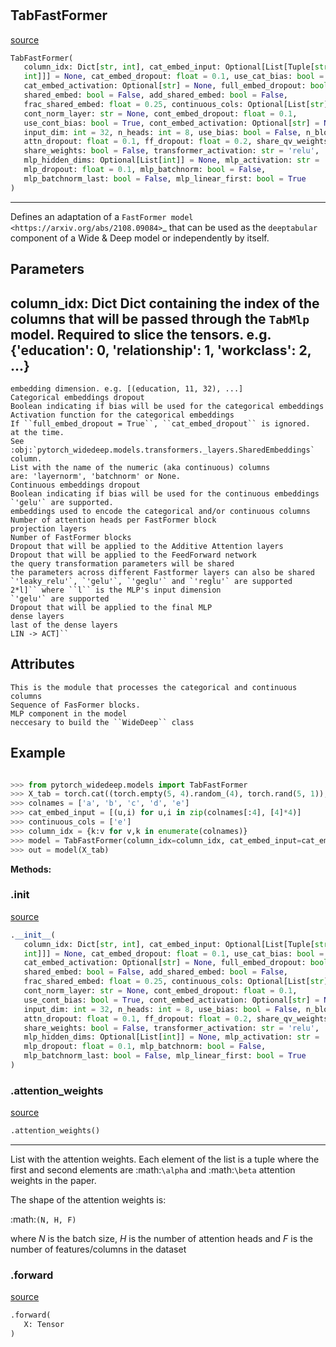 #


## TabFastFormer
[source](https://github.com/jrzaurin/pytorch-widedeep/blob/master/pytorch_widedeep/models/tabular/transformers/tab_fastformer.py/#L13)
```python 
TabFastFormer(
   column_idx: Dict[str, int], cat_embed_input: Optional[List[Tuple[str,
   int]]] = None, cat_embed_dropout: float = 0.1, use_cat_bias: bool = False,
   cat_embed_activation: Optional[str] = None, full_embed_dropout: bool = False,
   shared_embed: bool = False, add_shared_embed: bool = False,
   frac_shared_embed: float = 0.25, continuous_cols: Optional[List[str]] = None,
   cont_norm_layer: str = None, cont_embed_dropout: float = 0.1,
   use_cont_bias: bool = True, cont_embed_activation: Optional[str] = None,
   input_dim: int = 32, n_heads: int = 8, use_bias: bool = False, n_blocks: int = 4,
   attn_dropout: float = 0.1, ff_dropout: float = 0.2, share_qv_weights: bool = False,
   share_weights: bool = False, transformer_activation: str = 'relu',
   mlp_hidden_dims: Optional[List[int]] = None, mlp_activation: str = 'relu',
   mlp_dropout: float = 0.1, mlp_batchnorm: bool = False,
   mlp_batchnorm_last: bool = False, mlp_linear_first: bool = True
)
```


---
Defines an adaptation of a `FastFormer model
<https://arxiv.org/abs/2108.09084>`_ that can be used as the
``deeptabular`` component of a Wide & Deep model or independently by
itself.

Parameters
----------
column_idx: Dict
Dict containing the index of the columns that will be passed through
the ``TabMlp`` model. Required to slice the tensors. e.g. {'education':
0, 'relationship': 1, 'workclass': 2, ...}
---
    embedding dimension. e.g. [(education, 11, 32), ...]
    Categorical embeddings dropout
    Boolean indicating if bias will be used for the categorical embeddings
    Activation function for the categorical embeddings
    If ``full_embed_dropout = True``, ``cat_embed_dropout`` is ignored.
    at the time.
    See :obj:`pytorch_widedeep.models.transformers._layers.SharedEmbeddings`
    column.
    List with the name of the numeric (aka continuous) columns
    are: 'layernorm', 'batchnorm' or None.
    Continuous embeddings dropout
    Boolean indicating if bias will be used for the continuous embeddings
    `'gelu'` are supported.
    embeddings used to encode the categorical and/or continuous columns
    Number of attention heads per FastFormer block
    projection layers
    Number of FastFormer blocks
    Dropout that will be applied to the Additive Attention layers
    Dropout that will be applied to the FeedForward network
    the query transformation parameters will be shared
    the parameters across different Fastformer layers can also be shared
    `'leaky_relu'`, `'gelu'`, `'geglu'` and `'reglu'` are supported
    2*l]`` where ``l`` is the MLP's input dimension
    `'gelu'` are supported
    Dropout that will be applied to the final MLP
    dense layers
    last of the dense layers
    LIN -> ACT]``

Attributes
----------
    This is the module that processes the categorical and continuous columns
    Sequence of FasFormer blocks.
    MLP component in the model
    neccesary to build the ``WideDeep`` class

Example
--------

```python

>>> from pytorch_widedeep.models import TabFastFormer
>>> X_tab = torch.cat((torch.empty(5, 4).random_(4), torch.rand(5, 1)), axis=1)
>>> colnames = ['a', 'b', 'c', 'd', 'e']
>>> cat_embed_input = [(u,i) for u,i in zip(colnames[:4], [4]*4)]
>>> continuous_cols = ['e']
>>> column_idx = {k:v for v,k in enumerate(colnames)}
>>> model = TabFastFormer(column_idx=column_idx, cat_embed_input=cat_embed_input, continuous_cols=continuous_cols)
>>> out = model(X_tab)
```


**Methods:**


### .__init__
[source](https://github.com/jrzaurin/pytorch-widedeep/blob/master/pytorch_widedeep/models/tabular/transformers/tab_fastformer.py/#L135)
```python
.__init__(
   column_idx: Dict[str, int], cat_embed_input: Optional[List[Tuple[str,
   int]]] = None, cat_embed_dropout: float = 0.1, use_cat_bias: bool = False,
   cat_embed_activation: Optional[str] = None, full_embed_dropout: bool = False,
   shared_embed: bool = False, add_shared_embed: bool = False,
   frac_shared_embed: float = 0.25, continuous_cols: Optional[List[str]] = None,
   cont_norm_layer: str = None, cont_embed_dropout: float = 0.1,
   use_cont_bias: bool = True, cont_embed_activation: Optional[str] = None,
   input_dim: int = 32, n_heads: int = 8, use_bias: bool = False, n_blocks: int = 4,
   attn_dropout: float = 0.1, ff_dropout: float = 0.2, share_qv_weights: bool = False,
   share_weights: bool = False, transformer_activation: str = 'relu',
   mlp_hidden_dims: Optional[List[int]] = None, mlp_activation: str = 'relu',
   mlp_dropout: float = 0.1, mlp_batchnorm: bool = False,
   mlp_batchnorm_last: bool = False, mlp_linear_first: bool = True
)
```


### .attention_weights
[source](https://github.com/jrzaurin/pytorch-widedeep/blob/master/pytorch_widedeep/models/tabular/transformers/tab_fastformer.py/#L277)
```python
.attention_weights()
```

---
List with the attention weights. Each element of the list is a
tuple where the first and second elements are :math:`\alpha`
and :math:`\beta` attention weights in the paper.

The shape of the attention weights is:

:math:`(N, H, F)`

where *N* is the batch size, *H* is the number of attention heads
and *F* is the number of features/columns in the dataset

### .forward
[source](https://github.com/jrzaurin/pytorch-widedeep/blob/master/pytorch_widedeep/models/tabular/transformers/tab_fastformer.py/#L267)
```python
.forward(
   X: Tensor
)
```

